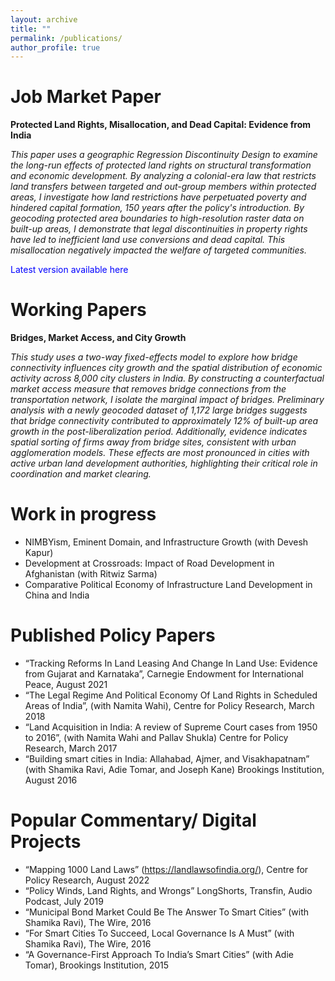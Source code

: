 ```yaml
---
layout: archive
title: ""
permalink: /publications/
author_profile: true
---
```

# Job Market Paper
**Protected Land Rights, Misallocation, and Dead Capital: Evidence from India**

*This paper uses a geographic Regression Discontinuity Design to examine the long-run effects of protected land rights on structural transformation and economic development. By analyzing a colonial-era law that restricts land transfers between targeted and out-group members within protected areas, I investigate how land restrictions have perpetuated poverty and hindered capital formation, 150 years after the policy's introduction. By geocoding protected area boundaries to high-resolution raster data on built-up areas, I demonstrate that legal discontinuities in property rights have led to inefficient land use conversions and dead capital. This misallocation negatively impacted the welfare of targeted communities.*

<span style="color:blue">Latest version available here</span>

# Working Papers
**Bridges, Market Access, and City Growth**

*This study uses a two-way fixed-effects model to explore how bridge connectivity influences city growth and the spatial distribution of economic activity across 8,000 city clusters in India. By constructing a counterfactual market access measure that removes bridge connections from the transportation network, I isolate the marginal impact of bridges. Preliminary analysis with a newly geocoded dataset of 1,172 large bridges suggests that bridge connectivity contributed to approximately 12% of built-up area growth in the post-liberalization period. Additionally, evidence indicates spatial sorting of firms away from bridge sites, consistent with urban agglomeration models. These effects are most pronounced in cities with active urban land development authorities, highlighting their critical role in coordination and market clearing.*

# Work in progress
* NIMBYism, Eminent Domain, and Infrastructure Growth (with Devesh Kapur)
* Development at Crossroads: Impact of Road Development in Afghanistan (with Ritwiz Sarma)
* Comparative Political Economy of Infrastructure Land Development in China and India

# Published Policy Papers
* “Tracking Reforms In Land Leasing And Change In Land Use: Evidence from Gujarat and Karnataka”,
Carnegie Endowment for International Peace, August 2021
* “The Legal Regime And Political Economy Of Land Rights in Scheduled Areas of India”,
(with Namita Wahi), Centre for Policy Research, March 2018
* “Land Acquisition in India: A review of Supreme Court cases from 1950 to 2016”,
(with Namita Wahi and Pallav Shukla) Centre for Policy Research, March 2017
* “Building smart cities in India: Allahabad, Ajmer, and Visakhapatnam”
(with Shamika Ravi, Adie Tomar, and Joseph Kane) Brookings Institution, August 2016

# Popular Commentary/ Digital Projects
* “Mapping 1000 Land Laws” (https://landlawsofindia.org/), Centre for Policy Research, August 2022
* “Policy Winds, Land Rights, and Wrongs” LongShorts, Transfin, Audio Podcast, July 2019
* “Municipal Bond Market Could Be The Answer To Smart Cities” (with Shamika Ravi), The Wire, 2016
* “For Smart Cities To Succeed, Local Governance Is A Must” (with Shamika Ravi), The Wire, 2016
* “A Governance-First Approach To India’s Smart Cities” (with Adie Tomar), Brookings Institution, 2015

